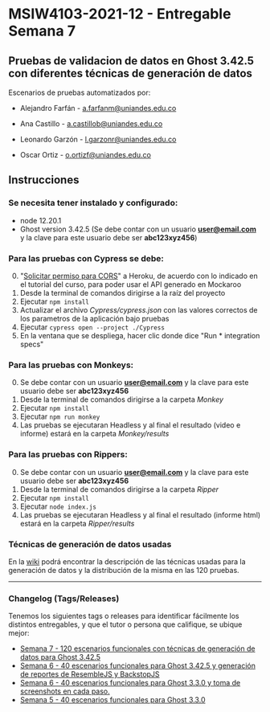 # MSIW4103-2021-12 - Entregable Semana 7
## Pruebas de validacion de datos en Ghost 3.42.5 con diferentes técnicas de generación de datos

Escenarios de pruebas automatizados por:

* Alejandro Farfán - a.farfanm@uniandes.edu.co

* Ana Castillo - a.castillob@uniandes.edu.co

* Leonardo Garzón - l.garzonr@uniandes.edu.co

* Oscar Ortiz - o.ortizf@uniandes.edu.co


## Instrucciones

### Se necesita tener instalado y configurado: 
* node 12.20.1
* Ghost version 3.42.5 (Se debe contar con un usuario **user@email.com** y la clave para este usuario debe ser **abc123xyz456**)

### Para las pruebas con Cypress se debe: 

0. "[Solicitar permiso para CORS](https://cors-anywhere.herokuapp.com/corsdemo)" a Heroku, de acuerdo con lo indicado en el tutorial del curso, para poder usar el API generado en Mockaroo
1. Desde la terminal de comandos dirigirse a la raíz del proyecto
2. Ejecutar `npm install`
2. Actualizar el archivo _Cypress/cypress.json_ con las valores correctos de los parametros de la aplicación bajo pruebas
3. Ejecutar `cypress open --project ./Cypress`
4. En la ventana que se despliega, hacer clic donde dice "Run * integration specs"

### Para las pruebas con Monkeys: 

0. Se debe contar con un usuario **user@email.com** y la clave para este usuario debe ser **abc123xyz456**
1. Desde la terminal de comandos dirigirse a la carpeta _Monkey_
2. Ejecutar `npm install`
3. Ejecutar `npm run monkey`
4. Las pruebas se ejecutaran Headless y al final el resultado (video e informe) estará en la carpeta _Monkey/results_

### Para las pruebas con Rippers: 

0. Se debe contar con un usuario **user@email.com** y la clave para este usuario debe ser **abc123xyz456**
1. Desde la terminal de comandos dirigirse a la carpeta _Ripper_
2. Ejecutar `npm install`
3. Ejecutar `node index.js`
4. Las pruebas se ejecutaran Headless y al final el resultado (informe html) estará en la carpeta _Ripper/results_


### Técnicas de generación de datos usadas

En la [wiki](https://github.com/AlejandroFarfan/pruebas-automatizadas-e2e-grupo4/wiki/Estrategias-120-escenarios) podrá encontrar la descripción de las técnicas usadas para la generación de datos y la distribución de la misma en las 120 pruebas.

---

### Changelog (Tags/Releases)
Tenemos los siguientes tags o releases para identificar fácilmente los distintos entregables, y que el tutor o persona que califique, se ubique mejor:
- [Semana 7 - 120 escenarios funcionales con técnicas de generación de datos para Ghost 3.42.5](https://github.com/AlejandroFarfan/pruebas-automatizadas-e2e-grupo4/tree/semana-7-3.42.5)
- [Semana 6 - 40 escenarios funcionales para Ghost 3.42.5 y generación de reportes de ResembleJS y BackstopJS](https://github.com/AlejandroFarfan/pruebas-automatizadas-e2e-grupo4/tree/semana-6-3.42.5)
- [Semana 6 - 40 escenarios funcionales para Ghost 3.3.0 y toma de screenshots en cada paso.](https://github.com/AlejandroFarfan/pruebas-automatizadas-e2e-grupo4/tree/semana-6-3.3.0)
- [Semana 5 - 40 escenarios funcionales para Ghost 3.3.0](https://github.com/AlejandroFarfan/pruebas-automatizadas-e2e-grupo4/tree/semana-5-3.3.0)
